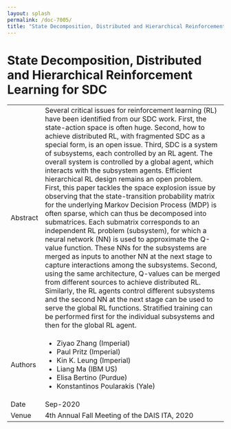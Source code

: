 ```yaml
---
layout: splash
permalink: /doc-7005/
title: "State Decomposition, Distributed and Hierarchical Reinforcement Learning for SDC"
---
```


# State Decomposition, Distributed and Hierarchical Reinforcement Learning for SDC

<table>
    <tbody>
    <tr>
        <td>Abstract</td>
        <td>Several critical issues for reinforcement learning (RL) have been identified from our SDC work. First, the state-action space is often huge. Second, how to achieve distributed RL, with fragmented SDC as a special form, is an open issue. Third, SDC is a system of subsystems, each controlled by an RL agent. The overall system is controlled by a global agent, which interacts with the subsystem agents. Efficient hierarchical RL design remains an open problem. First, this paper tackles the space explosion issue by observing that the state-transition probability matrix for the underlying Markov Decision Process (MDP) is often sparse, which can thus be decomposed into submatrices. Each submatrix corresponds to an independent RL problem (subsystem), for which a neural network (NN) is used to approximate the Q-value function. These NNs for the subsystems are merged as inputs to another NN at the next stage to capture interactions among the subsystems. Second, using the same architecture, Q-values can be merged from different sources to achieve distributed RL. Similarly, the RL agents control different subsystems and the second NN at the next stage can be used to serve the global RL functions. Stratified training can be performed first for the individual subsystems and then for the global RL agent.</td>
    </tr>
    <tr>
        <td>Authors</td>
        <td>
            <ul>
                <li>Ziyao Zhang (Imperial)</li>
                <li>Paul Pritz (Imperial)</li>
                <li>Kin K. Leung (Imperial)</li>
                <li>Liang Ma (IBM US)</li>
                <li>Elisa Bertino (Purdue)</li>
                <li>Konstantinos Poularakis (Yale)</li>
             </ul>
        </td>
    </tr>
    <tr>
        <td>Date</td>
        <td>Sep-2020</td>
    </tr>
    <tr>
        <td>Venue</td>
        <td>4th Annual Fall Meeting of the DAIS ITA, 2020</td>
        </tr>
    </tbody>
</table>
